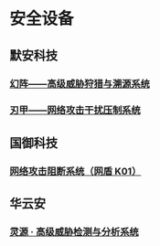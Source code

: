 # 安全设备

## 默安科技

### [幻阵——高级威胁狩猎与溯源系统](https://www.moresec.cn/product/magic-shield)

### [刃甲——网络攻击干扰压制系统](https://www.moresec.cn/product/ren-jia)

## 国御科技

### [网络攻击阻断系统（网盾 K01）](http://guoyutec.com/k01.html)

## 华云安

### [灵源 · 高级威胁检测与分析系统](https://www.huaun.com/product/aihunter)